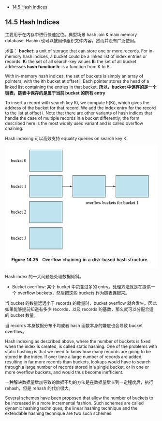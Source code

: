 <!-- @import "[TOC]" {cmd="toc" depthFrom=1 depthTo=6 orderedList=false} -->

<!-- code_chunk_output -->

- [14.5 Hash Indices](#145-hash-indices)

<!-- /code_chunk_output -->


## 14.5 Hash Indices

主要用于在内存中进行快速定位。典型场景 hash join & main memory database. Hashin 也可以被用作组织文件内容，然而并没有广泛使用。

术语：
**bucket**: a unit of storage that can store one or more records. For in-memory hash indices, a bucket could be a linked list of index entries or records. 
**K**: the set of all search-key values
**B**: the set of all bucket addresses
**hash function h**: is a function from K to B.

With in-memory hash indices, the set of buckets is simply an array of pointers, with the ith bucket at offset i. Each pointer stores the head of a linked list containing the entries in that bucket.
**所以，bucket 中保存的是一个链表，链表中保存的是属于当前 bucket 的所有 entry**

To insert a record with search key Ki, we compute h(Ki), which gives the address of the bucket for that record. We add the index entry for the record to the list at offset i. Note that there are other variants of hash indices that handle the case of multiple records in a bucket differently; the form described here is the most widely used variant and is called overflow chaining.

Hash indexing 可以高效支持 equality queries on search key K.

![Alt text](image.png)

Hash index 的一大问题是处理数据倾斜。
* Bucket overflow: 某个 bucket 中包含过多的 entry。处理方法就是在提供一个 overflow buckets，然后把这些 buckets 作为链表连起来。

当 bucket 的数量远远小于 records 的数量时，bucket overflow 就会发生。因此如果能够提前知道有多少 records，以及 records 的基数，那么就可以分配合适的 bucket 数量。

当 records 本身数据分布不均或者 hash 函数本身的嫌疵也会导致 bucket overflow。

Hash indexing as described above, where the number of buckets is fixed when the index is created, is called static hashing. One of the problems with static hashing is that we need to know how many records are going to be stored in the index. If over time a large number of records are added, resulting in far more records than buckets, lookups would have to search through a large number of records stored in a single bucket, or in one or more overflow buckets, and would thus become inefficient.

一种解决数据量增加导致的数据不均的方法是在数据量增长到一定程度后，执行 rehash，但是 rehash 的代价很大。

Several schemes have been proposed that allow the number of buckets to be increased in a more incremental fashion. Such schemes are called dynamic hashing techniques; the linear hashing technique and the extendable hashing technique are two such schemes.